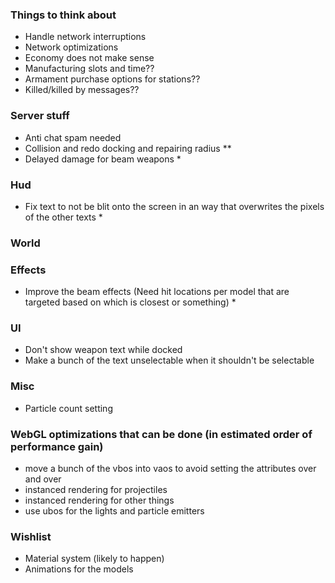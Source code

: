 ### Things to think about

- Handle network interruptions
- Network optimizations
- Economy does not make sense
- Manufacturing slots and time??
- Armament purchase options for stations??
- Killed/killed by messages??


### Server stuff

- Anti chat spam needed
- Collision and redo docking and repairing radius **
- Delayed damage for beam weapons *

### Hud

- Fix text to not be blit onto the screen in an way that overwrites the pixels of the other texts *

### World

### Effects

- Improve the beam effects (Need hit locations per model that are targeted based on which is closest or something) *

### UI

- Don't show weapon text while docked
- Make a bunch of the text unselectable when it shouldn't be selectable

### Misc

- Particle count setting

### WebGL optimizations that can be done (in estimated order of performance gain)

- move a bunch of the vbos into vaos to avoid setting the attributes over and over
- instanced rendering for projectiles
- instanced rendering for other things
- use ubos for the lights and particle emitters

### Wishlist

- Material system (likely to happen)
- Animations for the models
